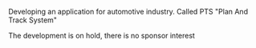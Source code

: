 ﻿Developing an application for automotive industry. Called PTS "Plan And Track System"

The development is on hold, there is no sponsor interest
